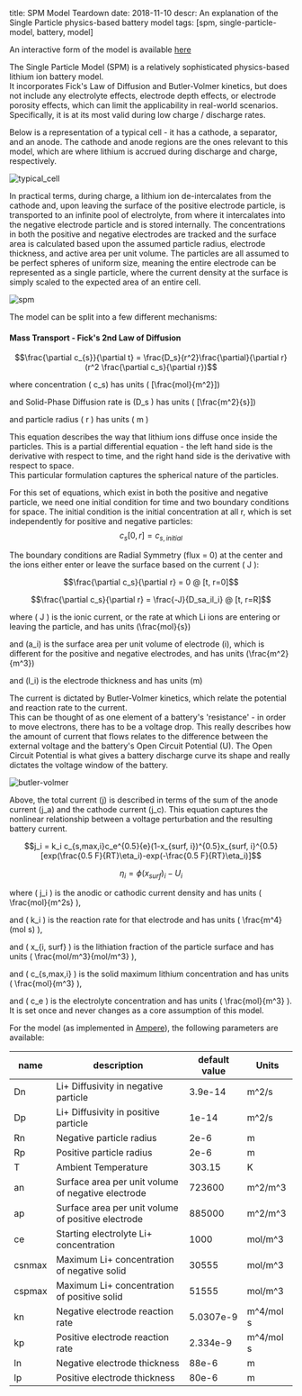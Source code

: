 title: SPM Model Teardown
date: 2018-11-10
descr: An explanation of the Single Particle physics-based battery model
tags: [spm, single-particle-model, battery, model]

An interactive form of the model is available [here](/dashapp/single-particle)

The Single Particle Model (SPM) is a relatively sophisticated physics-based lithium ion battery model.  
It incorporates Fick's Law of Diffusion and Butler-Volmer kinetics, but does not include any electrolyte effects, 
electrode depth effects, or electrode porosity effects, which can limit the applicability in real-world scenarios.
Specifically, it is at its most valid during low charge / discharge rates.

Below is a representation of a typical cell - it has a cathode, a separator, and an anode. 
The cathode and anode regions are the ones relevant to this model, which
are where lithium is accrued during discharge and charge, respectively.

![typical_cell](/img/spm/typical_cell.png)

In practical terms, during charge, a lithium ion de-intercalates from the cathode and, 
upon leaving the surface of the positive electrode particle, is transported to an infinite pool of electrolyte,
from where it intercalates into the negative electrode particle and is stored internally.  The concentrations in both the 
positive and negative electrodes are tracked and the surface area is calculated based upon the assumed particle 
radius, electrode thickness, and active area per unit volume.  The particles are all assumed to be perfect 
spheres of uniform size, meaning the entire electrode can be represented as a single particle, where the
current density at the surface is simply scaled to the expected area of an entire cell.

![spm](/img/spm/spm_3d.png#center)

The model can be split into a few different mechanisms:

#### Mass Transport - Fick's 2nd Law of Diffusion

$$\frac{\partial c_{s}}{\partial t} = \frac{D_s}{r^2}\frac{\partial}{\partial r}(r^2 \frac{\partial c_s}{\partial r})$$  

where concentration \( c_s\) has units \( [\frac{mol}{m^2}]\)  

and Solid-Phase Diffusion rate is \(D_s \) has units  \( [\frac{m^2}{s}]\)

and particle radius \( r \) has units \( m \)

This equation describes the way that lithium ions diffuse once inside the particles.  This is a partial 
differential equation - the left hand side is the derivative with respect to time, 
and the right hand side is the derivative with respect to space.  
This particular formulation captures the spherical nature of the particles.

For this set of equations, which exist in both the positive and negative particle, we need one initial condition 
for time and two boundary conditions for space.  The initial condition is the initial concentration at all r, which
is set independently for positive and negative particles:  
$$c_s[0,r] = c_{s, initial}$$

The boundary conditions are Radial Symmetry (flux = 0) at the center and the ions either enter or leave 
the surface based on the current \( J \):

$$\frac{\partial c_s}{\partial r} = 0 @ [t, r=0]$$  

$$\frac{\partial c_s}{\partial r} = \frac{-J}{D_sa_il_i} @ [t, r=R]$$  

where \( J \) is the ionic current, or the rate at which Li ions are entering or leaving the particle, and has units \(\frac{mol}{s}\)

and \(a_i\) is the surface area per unit volume of electrode \(i\), which is different for the positive and negative electrodes, and has units \(\frac{m^2}{m^3}\)

and \(l_i\) is the electrode thickness and has units \(m\)

The current is dictated by Butler-Volmer kinetics, which relate the potential and reaction rate to the current.  
This can be thought of as one element of a battery's 'resistance' - in order to move electrons, there has to be a 
voltage drop.  This really describes how the amount of current that flows relates to the difference between 
the external voltage and the battery's Open Circuit Potential (U).  The Open Circuit Potential is what gives a 
battery discharge curve its shape and really dictates the voltage window of the battery.

![butler-volmer](/img/spm/butler-volmer.png#center)

Above, the total current \(j\) is described in terms of the sum of the anode current \(j_a\) and the cathode current \(j_c\).
This equation captures the nonlinear relationship between a voltage perturbation and the resulting battery current.

$$j_i = k_i c_{s,max,i}c_e^{0.5}{e}(1-x_{surf, i})^{0.5}x_{surf, i}^{0.5}[exp(\frac{0.5 F}{RT}\eta_i)-exp(-\frac{0.5 F}{RT}\eta_i)]$$

$$\eta_i = \phi(x_{surf})_i-U_i$$

where \( j_i \) is the anodic or cathodic current density and has units \( \frac{mol}{m^2s} \),

and \( k_i \) is the reaction rate for that electrode and has units \( \frac{m^4}(mol s) \),

and \( x_{i, surf} \) is the lithiation fraction of the particle surface and has units \( \frac{mol/m^3}{mol/m^3} \),

and \( c_{s,max,i} \) is the solid maximum lithium concentration and has units \( \frac{mol}{m^3} \),

and \( c_e \) is the electrolyte concentration and has units \( \frac{mol}{m^3} \). It is set once 
and never changes as a core assumption of this model.

For the model (as implemented in [Ampere](http://github.com/nealde/ampere)), the following parameters are available:  

| name   | description                                 | default value | Units   |
|--------|---------------------------------------------|---------------|---------|
| Dn     | Li+ Diffusivity in negative particle        | 3.9e-14       | m^2/s  |
| Dp     | Li+ Diffusivity in positive particle        | 1e-14         | m^2/s  |
| Rn     | Negative particle radius                    | 2e-6          | m       |
| Rp     | Positive particle radius                    | 2e-6          | m       |
| T      | Ambient Temperature                         | 303.15        | K       |
| an     | Surface area per unit volume of negative electrode          | 723600        |   m^2/m^3      |
| ap     | Surface area per unit volume of positive electrode          | 885000        |    m^2/m^3     |
| ce     | Starting electrolyte Li+ concentration      | 1000          | mol/m^3 |
| csnmax | Maximum Li+ concentration of negative solid | 30555         | mol/m^3 |
| cspmax | Maximum Li+ concentration of positive solid | 51555         | mol/m^3 |
| kn     | Negative electrode reaction rate            | 5.0307e-9     | m^4/mol s        |
| kp     | Positive electrode reaction rate            | 2.334e-9      |   m^4/mol s      |
| ln     | Negative electrode thickness                | 88e-6         | m       |
| lp     | Positive electrode thickness                | 80e-6         | m       |
